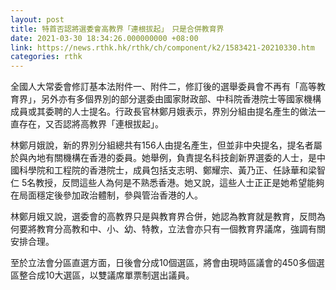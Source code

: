 ```yaml
---
layout: post
title: 特首否認將選委會高教界「連根拔起」　只是合併教育界
date: 2021-03-30 18:34:26.000000000 +08:00
link: https://news.rthk.hk/rthk/ch/component/k2/1583421-20210330.htm
categories: rthk
---
```


全國人大常委會修訂基本法附件一、附件二，修訂後的選舉委員會不再有「高等教育界」，另外亦有多個界別的部分選委由國家財政部、中科院香港院士等國家機構成員或其委聘的人士提名。行政長官林鄭月娥表示，界別分組由提名產生的做法一直存在，又否認將高教界「連根拔起」。

林鄭月娥說，新的界別分組總共有156人由提名產生，但並非中央提名，提名者屬於與內地有關機構在香港的委員。她舉例，負責提名科技創新界選委的人士，是中國科學院和工程院的香港院士，成員包括支志明、鄭耀宗、黃乃正、任詠華和梁智仁 5名教授，反問這些人為何是不熟悉香港。她又說，這些人士正正是她希望能夠在局面穩定後參加政治體制，參與管治香港的人。

林鄭月娥又說，選委會的高教界只是與教育界合併，她認為教育就是教育，反問為何要將教育分高教和中、小、幼、特教，立法會亦只有一個教育界議席，強調有關安排合理。

至於立法會分區直選方面，日後會分成10個選區，將會由現時區議會的450多個選區整合成10大選區，以雙議席單票制選出議員。
